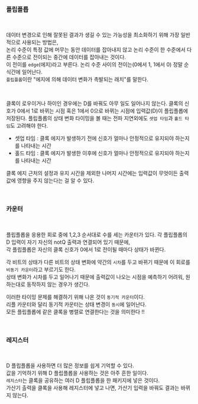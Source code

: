 ### 플립플롭

<br/>

데이터 변경으로 인해 잘못된 결과가 생길 수 있는 가능성을 최소화하기 위해 가장 일반적으로 사용되는 방법은,   
논리 수준이 특정 값에 머무는 동안 데이터를 잡아내지 않고 논리 수준이 한 수준에서 다른 수준으로 전이되는 중간에 데이터를 잡아내는 것이다.   
이 전이를 `edge`(에지)라고 부른다. 논리 수준 사이의 전이는(0에서 1, 1에서 0) 정말 순식간에 일어난다.   
`플립플롭`이란 "에지에 의해 데이터 변화가 촉발되는 래치"를 말한다.

<br/>

클록이 로우이거나 하이인 경우에는 D를 바꿔도 아무 일도 일어나지 않는다.
클록의 신호가 0에서 1로 바뀌는 시점 혹은 1에서 0으로 바뀌는 시점에 입력값(D)이 플립플롭에 저장된다.
플립플롭의 상태 변화 타이밍을 볼 때는 전파 지연외에도 `셋업 타임`과 `홀드 타임`도 고려해야 한다.   
- 셋업 타임 : 클록 에지가 발생하기 전에 신호가 얼마나 안정적으로 유지되야 하는지를 나타내는 시간
- 홀드 타임 : 클록 에지가 발생한 이후에 신호가 얼마나 안정적으로 유지되야 하는지를 나타내는 시간   

클록 에지 근처의 설정과 유지 시간을 제외한 나머지 시간에는 입력값이 무엇이든 출력값에 영향을 주지 않는다는 걸 알 수 있다.

<br/>

### 카운터

<br/>

플립플롭을 응용한 회로 중에 1,2,3 순서대로 수를 세는 카운터가 있다.
각 플립플롭의 D 입력이 자기 자신의 notQ 출력과 연결되어 있기 때문에,   
각 플립플롭은 자신의 클록 신호가 0에서 1로 전이될 때마다 상태가 바뀐다.   

각 비트의 상태가 다른 비트의 상태 변화에 약간의 `시차`를 두고 바뀌기 때문에 이 회로를 `비동기 카운터`라고 부르기도 한다.   
상태 변화가 시차를 두고 일어나기 때문에 출력값이 나오는 시점을 예측하기 어려워, 원하는대로 동작하지 않는 경우가 생긴다.   

이러한 타이밍 문제를 해결하기 위해 나온 것이 `동기적 카운터`이다.   
리플 카운터와 달리 동기적 카운터는 상태 변경이 `동시`에 일어난다.   
모든 플립플롭에 같은 클록을 병렬로 연결한다는 것을 의미한다 !!

<br/>

### 레지스터

<br/>

D 플립플롭을 사용하면 더 많은 정보를 쉽게 기억할 수 있다.   
값을 기억하기 위해 D 플립플롭을 사용하는 것은 아주 흔한 일이다.   
`레지스터`는 클록을 공유하는 여러 D 플립플롭을 한 패키지에 넣은 것이다.   
가산기 출력을 클록을 사용해 레지스터에 넣고 나면, 가산기 입력을 바꿔도 결과는 바뀌지 않는다.

<br/>
